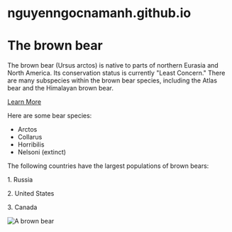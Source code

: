 # nguyenngocnamanh.github.io
<!DOCTYPE html>
<html lang="en">
<head>
    <meta charset="UTF-8">
    <meta name="viewport" content="width=device-width, initial-scale=1.0">
    <title>Document</title>
  <head>
<body>
    <h1> The brown bear </h1>
<p>

</p>
<p>
    The brown bear (Ursus arctos) is native to parts of northern Eurasia and North America. Its conservation status is currently "Least Concern." There are many subspecies within the brown bear species, including the Atlas bear and the Himalayan brown bear.

</p>
<p>

</p>
<p>

</p>
<p>
    <a href = "https://en.wikipedia.org/wiki/Brown_bear"> Learn More</a>
</p>
<p>

</p>
<p>

</p>
Here are some bear species:
<ul>
    <li>Arctos 
    <li>Collarus
        <li> Horribilis
            <li> Nelsoni (extinct)
            </li>
</ul> 
<p>
    The following countries have the largest populations of brown bears:
    <p>1. Russia</p>
    <p>2. United States</p>
    <p>3. Canada</p>
<img src = "file:///C:/Users/NTS/Downloads/03.%20HTML-CSS-Overview-Lab-Resources-20250217/P03_WikiPage/bear.jpg" alt = " A brown bear"/>
</body>
</html>
        
    
   
